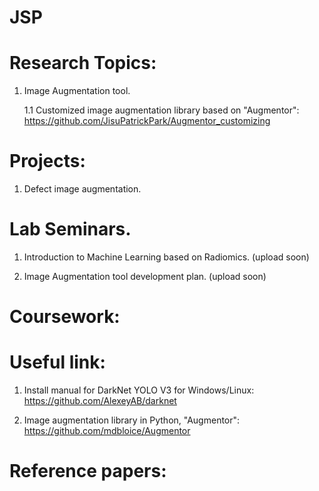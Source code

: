 # JSP

# Research Topics:
1. Image Augmentation tool.
 
   1.1 Customized image augmentation library based on "Augmentor": https://github.com/JisuPatrickPark/Augmentor_customizing
  
# Projects:
1. Defect image augmentation. 

# Lab Seminars.
1. Introduction to Machine Learning based on Radiomics. (upload soon)

2. Image Augmentation tool development plan. (upload soon)

# Coursework:

# Useful link:
1. Install manual for DarkNet YOLO V3 for Windows/Linux: https://github.com/AlexeyAB/darknet

2. Image augmentation library in Python, "Augmentor": https://github.com/mdbloice/Augmentor

# Reference papers:

